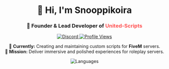 <h1 align="center">👋 Hi, I'm Snooppikoira</h1>

<h3 align="center">🚀 Founder & Lead Developer of <span style="color:#ff5252;">United-Scripts</span></h3>

<p align="center">
  <a href="https://discord.com/users/764196391652163625">
    <img alt="Discord" src="https://img.shields.io/badge/Snooppikoira-5865F2?logo=discord&logoColor=white&style=for-the-badge">
  </a>
  <a href="https://komarev.com/ghpvc/?username=snooppikoira">
    <img alt="Profile Views" src="https://komarev.com/ghpvc/?username=snooppikoira&color=0b84fe&style=for-the-badge">
  </a>
</p>

<p align="center">
  🔭 <b>Currently:</b> Creating and maintaining custom scripts for <b>FiveM</b> servers.  
  <br/>
  🌟 <b>Mission:</b> Deliver immersive and polished experiences for roleplay servers.  
</p>

<p align="center">
  <img src="https://github-readme-stats.vercel.app/api/top-langs/?username=snooppikoira&layout=compact&title_color=5dade2&bg_color=0d1117&text_color=ffffff&icon_color=5dade2" alt="Languages"/>
</p>



